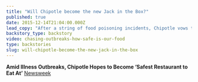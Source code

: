 ```yaml
---
title: "Will Chipotle become the new Jack in the Box?"
published: true
date: 2015-12-14T21:04:00.000Z
lead_copy: "After a string of food poisoning incidents, Chipotle vows to become a food safety industry leader -- exactly what Jack in the Box did after its 1993 E. coli outbreak sickened more than 700 people."
backstory_type: backstory
video: chasing-outbreaks-how-safe-is-our-food
type: backstories
slug: will-chipotle-become-the-new-jack-in-the-box
---
```


**Amid Illness Outbreaks, Chipotle Hopes to Become ‘Safest Restaurant to Eat At’**
[Newsweek](http://www.newsweek.com/chipotle-safest-restaurant-norovirus-ecoli-outbreak-403449)

